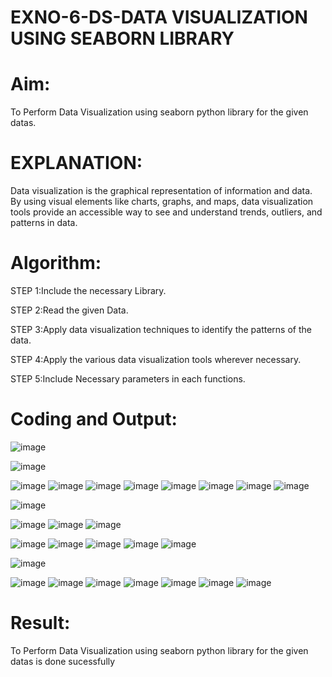 # EXNO-6-DS-DATA VISUALIZATION USING SEABORN LIBRARY

# Aim:
  To Perform Data Visualization using seaborn python library for the given datas.

# EXPLANATION:
Data visualization is the graphical representation of information and data. By using visual elements like charts, graphs, and maps, data visualization tools provide an accessible way to see and understand trends, outliers, and patterns in data.

# Algorithm:
STEP 1:Include the necessary Library.

STEP 2:Read the given Data.

STEP 3:Apply data visualization techniques to identify the patterns of the data.

STEP 4:Apply the various data visualization tools wherever necessary.

STEP 5:Include Necessary parameters in each functions.

# Coding and Output:
![image](https://github.com/vinodhini-17/EXNO-6-DS/assets/145742741/93129b02-bd6c-420f-9930-0e4628aa7697)

![image](https://github.com/vinodhini-17/EXNO-6-DS/assets/145742741/087a4da9-956c-4ff0-8efc-2310f5e623d4)

![image](https://github.com/vinodhini-17/EXNO-6-DS/assets/145742741/159c48a5-a964-4ffe-9b49-6730e5ac9fe6)
![image](https://github.com/vinodhini-17/EXNO-6-DS/assets/145742741/e6eebca3-782a-49ab-a7af-049af2fe42c1)
![image](https://github.com/vinodhini-17/EXNO-6-DS/assets/145742741/73671ee5-7a2e-4903-90e6-e7f04b560fbf)
![image](https://github.com/vinodhini-17/EXNO-6-DS/assets/145742741/bab40d3f-3f15-4f5a-8533-5bb9e77dcfd6)
![image](https://github.com/vinodhini-17/EXNO-6-DS/assets/145742741/2d4a1fec-4d0c-4c2f-83f2-cbece88ad9a8)
![image](https://github.com/vinodhini-17/EXNO-6-DS/assets/145742741/e0344fee-0f5f-4005-8538-4449cefdb10f)
![image](https://github.com/vinodhini-17/EXNO-6-DS/assets/145742741/89011913-2761-4465-a82a-dbc3be899432)
![image](https://github.com/vinodhini-17/EXNO-6-DS/assets/145742741/bd89dbbd-5f4e-42cc-9f83-a900d788dbf2)

![image](https://github.com/vinodhini-17/EXNO-6-DS/assets/145742741/81143343-e323-43fc-9a1c-566d4dbc9627)

![image](https://github.com/vinodhini-17/EXNO-6-DS/assets/145742741/07dc5780-9103-4ac7-b5ce-f26b8a85633e)
![image](https://github.com/vinodhini-17/EXNO-6-DS/assets/145742741/3d470668-c23e-46e7-9dcd-0dc52d4221ea)
![image](https://github.com/vinodhini-17/EXNO-6-DS/assets/145742741/55bbc852-3dc6-4346-a17e-e22501235b2b)

![image](https://github.com/vinodhini-17/EXNO-6-DS/assets/145742741/b8b12a7a-184d-48ca-b83b-40269b8db407)
![image](https://github.com/vinodhini-17/EXNO-6-DS/assets/145742741/e6967840-9b2c-49ab-889f-a7845a1f6ada)
![image](https://github.com/vinodhini-17/EXNO-6-DS/assets/145742741/f581687a-80c9-4c0c-b8ee-6ed7b64c388f)
![image](https://github.com/vinodhini-17/EXNO-6-DS/assets/145742741/dea359ed-b336-46e9-adde-d28a77c31e3a)
![image](https://github.com/vinodhini-17/EXNO-6-DS/assets/145742741/837518dc-d7dd-44fc-ba24-69790c6a620e)

![image](https://github.com/vinodhini-17/EXNO-6-DS/assets/145742741/ab4c71b3-e32f-4b6c-af0a-97577ebd170b)

![image](https://github.com/vinodhini-17/EXNO-6-DS/assets/145742741/76e8ed1c-53b7-4f6b-9938-bf9a3ad077ab)
![image](https://github.com/vinodhini-17/EXNO-6-DS/assets/145742741/fd8781a0-3abf-462d-9020-0d6c2a3f20c5)
![image](https://github.com/vinodhini-17/EXNO-6-DS/assets/145742741/25260fc4-820b-4a22-b245-faa0abbf3602)
![image](https://github.com/vinodhini-17/EXNO-6-DS/assets/145742741/9a7712bd-3c59-4040-8217-19b94159faef)
![image](https://github.com/vinodhini-17/EXNO-6-DS/assets/145742741/92284e48-53cf-491e-aae4-546779256f7e)
![image](https://github.com/vinodhini-17/EXNO-6-DS/assets/145742741/834b76be-6f1e-4da9-85a7-3f15d085d872)
![image](https://github.com/vinodhini-17/EXNO-6-DS/assets/145742741/4c555603-beb6-4e82-b6e3-81215e56aef3)

# Result:

To Perform Data Visualization using seaborn python library for the given datas is done sucessfully
